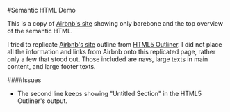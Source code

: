 #Semantic HTML Demo

This is a copy of [Airbnb's site](http://airbnb.com) showing only barebone and the top overview of the semantic HTML.

I tried to replicate [Airbnb's site](http://airbnb.com) outline from [HTML5 Outliner](http://gsnedders.html5.org/outliner/). I did not place all the information and links from Airbnb onto this replicated page, rather only a few that stood out. Those included are navs, large texts in main content, and large footer texts.

####Issues

- The second line keeps showing "Untitled Section" in the HTML5 Outliner's output.
